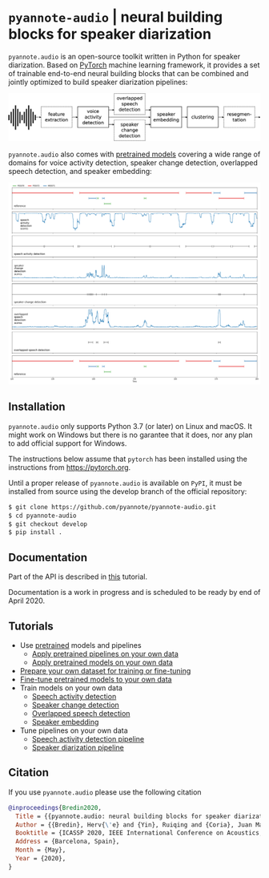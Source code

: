 # `pyannote-audio` | neural building blocks for speaker diarization

`pyannote.audio` is an open-source toolkit written in Python for speaker diarization. Based on [PyTorch](pytorch.org) machine learning framework, it provides a set of trainable end-to-end neural building blocks that can be combined and jointly optimized to build speaker diarization pipelines:

<p align="center"> 
<img src="pipeline.png">
</p>

`pyannote.audio` also comes with [pretrained models](https://github.com/pyannote/pyannote-audio-hub) covering a wide range of domains for voice activity detection, speaker change detection, overlapped speech detection, and speaker embedding:

![segmentation](tutorials/pretrained/model/segmentation.png)

## Installation

`pyannote.audio` only supports Python 3.7 (or later) on Linux and macOS. It might work on Windows but there is no garantee that it does, nor any plan to add official support for Windows.

The instructions below assume that `pytorch` has been installed using the instructions from https://pytorch.org.

Until a proper release of `pyannote.audio` is available on `PyPI`, it must be installed from source using the develop branch of the official repository:

```bash
$ git clone https://github.com/pyannote/pyannote-audio.git
$ cd pyannote-audio
$ git checkout develop
$ pip install .
```

## Documentation

Part of the API is described in [this](tutorials/pretrained/model) tutorial.  

Documentation is a work in progress and is scheduled to be ready by end of April 2020.

## Tutorials

* Use [pretrained](https://github.com/pyannote/pyannote-audio-hub) models and pipelines
  * [Apply pretrained pipelines on your own data](tutorials/pretrained/pipeline)
  * [Apply pretrained models on your own data](tutorials/pretrained/model)
* [Prepare your own dataset for training or fine-tuning](tutorials/data_preparation)
* [Fine-tune pretrained models to your own data](tutorials/finetune)
* Train models on your own data
  * [Speech activity detection](tutorials/models/speech_activity_detection)
  * [Speaker change detection](tutorials/models/speaker_change_detection)
  * [Overlapped speech detection](tutorials/models/overlap_detection)
  * [Speaker embedding](tutorials/models/speaker_embedding)
* Tune pipelines on your own data
  * [Speech activity detection pipeline](tutorials/pipelines/speech_activity_detection)
  * [Speaker diarization pipeline](tutorials/pipelines/speaker_diarization)

## Citation

If you use `pyannote.audio` please use the following citation

```bibtex
@inproceedings{Bredin2020,
  Title = {{pyannote.audio: neural building blocks for speaker diarization}},
  Author = {{Bredin}, Herv{\'e} and {Yin}, Ruiqing and {Coria}, Juan Manuel and {Gelly}, Gregory and {Korshunov}, Pavel and {Lavechin}, Marvin and {Fustes}, Diego and {Titeux}, Hadrien and {Bouaziz}, Wassim and {Gill}, Marie-Philippe},
  Booktitle = {ICASSP 2020, IEEE International Conference on Acoustics, Speech, and Signal Processing},
  Address = {Barcelona, Spain},
  Month = {May},
  Year = {2020},
}
```
